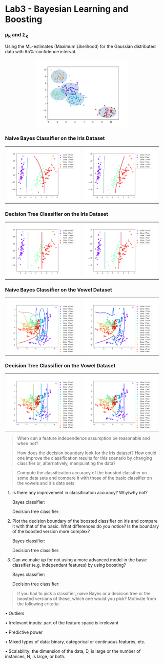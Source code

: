 # Lab3 - Bayesian Learning and Boosting

### µ<sub>k</sub> and Σ<sub>k</sub>

Using the ML-estimates (Maximum Likelihood) for the Gaussian distributed data with 95%-confidence interval.

<div align="center">
    <img src="./image/gaussian.png" width="300" />
</div>

###  Naive Bayes Classifier on the Iris Dataset

<table align="center">
    <tr>
        <td>
            <img src="./image/NaiveBayes_Iris.png" alt="Naive Bayes Classifier on Iris Dataset">
        </td>
        <td>
            <img src="./image/NaiveBayes_Adaboost_Iris.png" alt="Naive Bayes Classifier with Adaboost on Iris Dataset">
        </td>
    </tr>
</table>

### Decision Tree Classifier on the Iris Dataset

<table align="center">
    <tr>
        <td>
            <img src="./image/DecisionTree_Iris.png" alt="Decision Tree Classifier on Iris Dataset">
        </td>
        <td>
            <img src="./image/DecisionTree_Adaboost_Iris.png" alt="Decision Tree Classifier with Adaboost on Iris Dataset">
        </td>
    </tr>
</table>

### Naive Bayes Classifier on the Vowel Dataset

<table align="center">
    <tr>
        <td>
            <img src="./image/NaiveBayes_Vowel.png" alt="Naive Bayes Classifier on Vowel Dataset">
        </td>
        <td>
            <img src="./image/NaiveBayes_Adaboost_Vowel.png" alt="Naive Bayes Classifier with Adaboost on Vowel Dataset">
        </td>
    </tr>
</table>

### Decision Tree Classifier on the Vowel Dataset

<table align="center">
    <tr>
        <td>
            <img src="./image/DecisionTree_Vowel.png" alt="Decision Tree Classifier on Vowel Dataset">
        </td>
        <td>
            <img src="./image/DecisionTree_Adaboost_Vowel.png" alt="Decision Tree Classifier with Adaboost on Vowel Dataset">
        </td>
    </tr>
</table>

> When can a feature independence assumption be reasonable and when not?

> How does the decision boundary look for the Iris dataset? How could one improve the classification results for this scenario by changing classifier or, alternatively, manipulating the data?

> Compute the classification accuracy of the boosted classifier on some data sets and compare it with those of the basic classifier on the vowels and iris data sets:

1. Is there any improvement in classification accuracy? Why/why not?

    Bayes classifier:

    Decision tree classifier:

2. Plot the decision boundary of the boosted classifier on iris and compare it with that of the basic. What differences do you notice? Is the boundary of the boosted version more complex?

    Bayes classifier:

    Decision tree classifier:

3. Can we make up for not using a more advanced model in the basic classifier (e.g. independent features) by using boosting?

    Bayes classifier:

    Decision tree classifier:

> If you had to pick a classifier, naive Bayes or a decision tree or the boosted versions of these, which one would you pick? Motivate from the following criteria:

• Outliers

• Irrelevant inputs: part of the feature space is irrelevant

• Predictive power

• Mixed types of data: binary, categorical or continuous features, etc.

• Scalability: the dimension of the data, D, is large or the number of instances, N, is large, or both.
